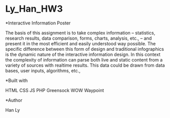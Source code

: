 # Ly_Han_HW3

*Interactive Information Poster

The basis of this assignment is to take complex information – statistics, research
results, data comparison, forms, charts, analysis, etc., – and present it in the most
efficient and easily understood way possible. The specific difference between this
form of design and traditional infographics is the dynamic nature of the interactive
information design. In this context the complexity of information can parse both live
and static content from a variety of sources with realtime results. This data could be
drawn from data bases, user inputs, algorithms, etc., 

*Built with

HTML
CSS
JS
PHP
Greensock
WOW
Waypoint

*Author

Han Ly


